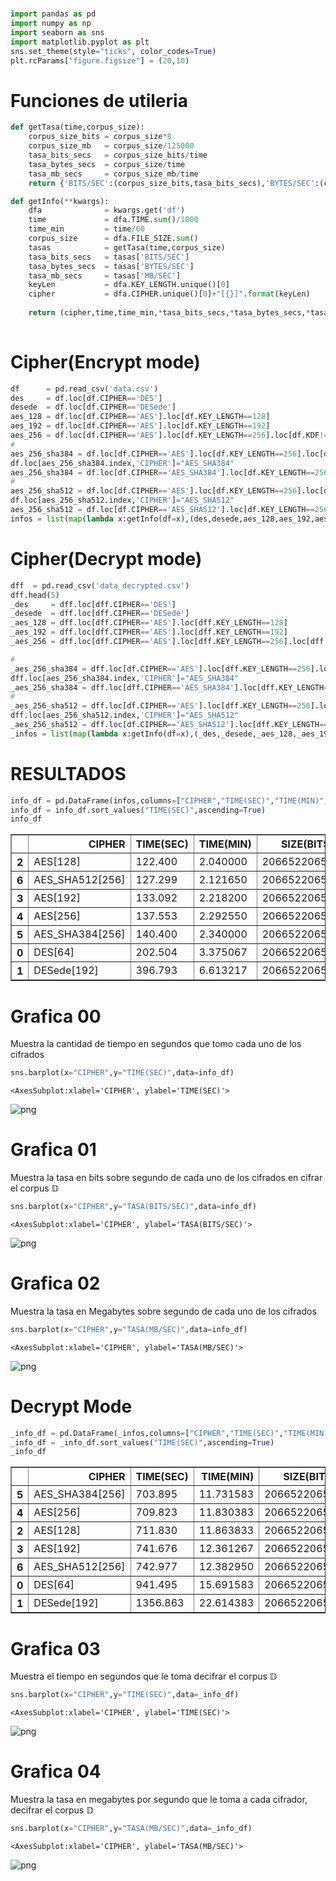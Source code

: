 #


```python
import pandas as pd
import numpy as np
import seaborn as sns
import matplotlib.pyplot as plt
sns.set_theme(style="ticks", color_codes=True)
plt.rcParams["figure.figsize"] = (20,10)
```

# Funciones de utileria


```python
def getTasa(time,corpus_size):
    corpus_size_bits = corpus_size*8
    corpus_size_mb   = corpus_size/125000
    tasa_bits_secs   = corpus_size_bits/time
    tasa_bytes_secs  = corpus_size/time
    tasa_mb_secs     = corpus_size_mb/time
    return {'BITS/SEC':(corpus_size_bits,tasa_bits_secs),'BYTES/SEC':(corpus_size,tasa_bytes_secs),'MB/SEC':(corpus_size_mb,tasa_mb_secs)}

def getInfo(**kwargs):
    dfa              = kwargs.get('df') 
    time             = dfa.TIME.sum()/1000
    time_min         = time/60
    corpus_size      = dfa.FILE_SIZE.sum()
    tasas            = getTasa(time,corpus_size)
    tasa_bits_secs   = tasas['BITS/SEC']
    tasa_bytes_secs  = tasas['BYTES/SEC']
    tasa_mb_secs     = tasas['MB/SEC']
    keyLen           = dfa.KEY_LENGTH.unique()[0]
    cipher           = dfa.CIPHER.unique()[0]+"[{}]".format(keyLen)
    
    return (cipher,time,time_min,*tasa_bits_secs,*tasa_bytes_secs,*tasa_mb_secs)
    
```

# Cipher(Encrypt mode)


```python
df      = pd.read_csv('data.csv')
des     = df.loc[df.CIPHER=='DES']
desede  = df.loc[df.CIPHER=='DESede']
aes_128 = df.loc[df.CIPHER=='AES'].loc[df.KEY_LENGTH==128]
aes_192 = df.loc[df.CIPHER=='AES'].loc[df.KEY_LENGTH==192]
aes_256 = df.loc[df.CIPHER=='AES'].loc[df.KEY_LENGTH==256].loc[df.KDF!='PBKDF2WithHmacSHA384'].loc[df.KDF!='PBKDF2WithHmacSHA512']
# 
aes_256_sha384 = df.loc[df.CIPHER=='AES'].loc[df.KEY_LENGTH==256].loc[df.KDF=='PBKDF2WithHmacSHA384']
df.loc[aes_256_sha384.index,'CIPHER']="AES_SHA384"
aes_256_sha384 = df.loc[df.CIPHER=='AES_SHA384'].loc[df.KEY_LENGTH==256].loc[df.KDF=='PBKDF2WithHmacSHA384']
# 
aes_256_sha512 = df.loc[df.CIPHER=='AES'].loc[df.KEY_LENGTH==256].loc[df.KDF=='PBKDF2WithHmacSHA512']
df.loc[aes_256_sha512.index,'CIPHER']="AES_SHA512"
aes_256_sha512 = df.loc[df.CIPHER=='AES_SHA512'].loc[df.KEY_LENGTH==256].loc[df.KDF=='PBKDF2WithHmacSHA512']
infos = list(map(lambda x:getInfo(df=x),(des,desede,aes_128,aes_192,aes_256,aes_256_sha384,aes_256_sha512)))
```

# Cipher(Decrypt mode)


```python
dff  = pd.read_csv('data_decrypted.csv')
dff.head(5)
_des     = dff.loc[dff.CIPHER=='DES']
_desede  = dff.loc[dff.CIPHER=='DESede']
_aes_128 = dff.loc[dff.CIPHER=='AES'].loc[dff.KEY_LENGTH==128]
_aes_192 = dff.loc[dff.CIPHER=='AES'].loc[dff.KEY_LENGTH==192]
_aes_256 = dff.loc[dff.CIPHER=='AES'].loc[dff.KEY_LENGTH==256].loc[dff.KDF!='PBKDF2WithHmacSHA384'].loc[df.KDF!='PBKDF2WithHmacSHA512']

# 
_aes_256_sha384 = dff.loc[df.CIPHER=='AES'].loc[dff.KEY_LENGTH==256].loc[dff.KDF=='PBKDF2WithHmacSHA384']
dff.loc[aes_256_sha384.index,'CIPHER']="AES_SHA384"
_aes_256_sha384 = dff.loc[dff.CIPHER=='AES_SHA384'].loc[dff.KEY_LENGTH==256].loc[dff.KDF=='PBKDF2WithHmacSHA384']
# 
_aes_256_sha512 = dff.loc[df.CIPHER=='AES'].loc[dff.KEY_LENGTH==256].loc[dff.KDF=='PBKDF2WithHmacSHA512']
dff.loc[aes_256_sha512.index,'CIPHER']="AES_SHA512"
_aes_256_sha512 = dff.loc[df.CIPHER=='AES_SHA512'].loc[dff.KEY_LENGTH==256].loc[dff.KDF=='PBKDF2WithHmacSHA512']
_infos = list(map(lambda x:getInfo(df=x),(_des,_desede,_aes_128,_aes_192,_aes_256,_aes_256_sha384,_aes_256_sha512)))
```

# RESULTADOS


```python
info_df = pd.DataFrame(infos,columns=["CIPHER","TIME(SEC)","TIME(MIN)","SIZE(BITS)","TASA(BITS/SEC)","SIZE(BYTES)","TASA(BYTES/SEC)","SIZE(MB)","TASA(MB/SEC)"])
info_df = info_df.sort_values("TIME(SEC)",ascending=True)
info_df
```




<div>
<style scoped>
    .dataframe tbody tr th:only-of-type {
        vertical-align: middle;
    }

    .dataframe tbody tr th {
        vertical-align: top;
    }

    .dataframe thead th {
        text-align: right;
    }
</style>
<table border="1" class="dataframe">
  <thead>
    <tr style="text-align: right;">
      <th></th>
      <th>CIPHER</th>
      <th>TIME(SEC)</th>
      <th>TIME(MIN)</th>
      <th>SIZE(BITS)</th>
      <th>TASA(BITS/SEC)</th>
      <th>SIZE(BYTES)</th>
      <th>TASA(BYTES/SEC)</th>
      <th>SIZE(MB)</th>
      <th>TASA(MB/SEC)</th>
    </tr>
  </thead>
  <tbody>
    <tr>
      <th>2</th>
      <td>AES[128]</td>
      <td>122.400</td>
      <td>2.040000</td>
      <td>20665220656</td>
      <td>1.688335e+08</td>
      <td>2583152582</td>
      <td>2.110419e+07</td>
      <td>20665.220656</td>
      <td>168.833502</td>
    </tr>
    <tr>
      <th>6</th>
      <td>AES_SHA512[256]</td>
      <td>127.299</td>
      <td>2.121650</td>
      <td>20665220656</td>
      <td>1.623361e+08</td>
      <td>2583152582</td>
      <td>2.029201e+07</td>
      <td>20665.220656</td>
      <td>162.336080</td>
    </tr>
    <tr>
      <th>3</th>
      <td>AES[192]</td>
      <td>133.092</td>
      <td>2.218200</td>
      <td>20665220656</td>
      <td>1.552702e+08</td>
      <td>2583152582</td>
      <td>1.940877e+07</td>
      <td>20665.220656</td>
      <td>155.270194</td>
    </tr>
    <tr>
      <th>4</th>
      <td>AES[256]</td>
      <td>137.553</td>
      <td>2.292550</td>
      <td>20665220656</td>
      <td>1.502346e+08</td>
      <td>2583152582</td>
      <td>1.877933e+07</td>
      <td>20665.220656</td>
      <td>150.234605</td>
    </tr>
    <tr>
      <th>5</th>
      <td>AES_SHA384[256]</td>
      <td>140.400</td>
      <td>2.340000</td>
      <td>20665220656</td>
      <td>1.471882e+08</td>
      <td>2583152582</td>
      <td>1.839852e+07</td>
      <td>20665.220656</td>
      <td>147.188181</td>
    </tr>
    <tr>
      <th>0</th>
      <td>DES[64]</td>
      <td>202.504</td>
      <td>3.375067</td>
      <td>20665220656</td>
      <td>1.020485e+08</td>
      <td>2583152582</td>
      <td>1.275606e+07</td>
      <td>20665.220656</td>
      <td>102.048457</td>
    </tr>
    <tr>
      <th>1</th>
      <td>DESede[192]</td>
      <td>396.793</td>
      <td>6.613217</td>
      <td>20665220656</td>
      <td>5.208061e+07</td>
      <td>2583152582</td>
      <td>6.510076e+06</td>
      <td>20665.220656</td>
      <td>52.080608</td>
    </tr>
  </tbody>
</table>
</div>



# Grafica 00


Muestra la cantidad de tiempo en segundos que tomo cada uno de los cifrados


```python
sns.barplot(x="CIPHER",y="TIME(SEC)",data=info_df)
```




    <AxesSubplot:xlabel='CIPHER', ylabel='TIME(SEC)'>




    
![png](README_files/README_12_1.png)
    


# Grafica 01

Muestra la tasa en bits sobre segundo de cada uno de los cifrados en cifrar el corpus $\mathbb D$


```python
sns.barplot(x="CIPHER",y="TASA(BITS/SEC)",data=info_df)
```




    <AxesSubplot:xlabel='CIPHER', ylabel='TASA(BITS/SEC)'>




    
![png](README_files/README_15_1.png)
    


# Grafica 02

Muestra la tasa en Megabytes sobre segundo de cada uno de los cifrados


```python
sns.barplot(x="CIPHER",y="TASA(MB/SEC)",data=info_df)
```




    <AxesSubplot:xlabel='CIPHER', ylabel='TASA(MB/SEC)'>




    
![png](README_files/README_18_1.png)
    


# Decrypt Mode


```python
_info_df = pd.DataFrame(_infos,columns=["CIPHER","TIME(SEC)","TIME(MIN)","SIZE(BITS)","TASA(BITS/SEC)","SIZE(BYTES)","TASA(BYTES/SEC)","SIZE(MB)","TASA(MB/SEC)"])
_info_df = _info_df.sort_values("TIME(SEC)",ascending=True)
_info_df
```




<div>
<style scoped>
    .dataframe tbody tr th:only-of-type {
        vertical-align: middle;
    }

    .dataframe tbody tr th {
        vertical-align: top;
    }

    .dataframe thead th {
        text-align: right;
    }
</style>
<table border="1" class="dataframe">
  <thead>
    <tr style="text-align: right;">
      <th></th>
      <th>CIPHER</th>
      <th>TIME(SEC)</th>
      <th>TIME(MIN)</th>
      <th>SIZE(BITS)</th>
      <th>TASA(BITS/SEC)</th>
      <th>SIZE(BYTES)</th>
      <th>TASA(BYTES/SEC)</th>
      <th>SIZE(MB)</th>
      <th>TASA(MB/SEC)</th>
    </tr>
  </thead>
  <tbody>
    <tr>
      <th>5</th>
      <td>AES_SHA384[256]</td>
      <td>703.895</td>
      <td>11.731583</td>
      <td>20665220656</td>
      <td>2.935839e+07</td>
      <td>2583152582</td>
      <td>3.669798e+06</td>
      <td>20665.220656</td>
      <td>29.358385</td>
    </tr>
    <tr>
      <th>4</th>
      <td>AES[256]</td>
      <td>709.823</td>
      <td>11.830383</td>
      <td>20665220656</td>
      <td>2.911320e+07</td>
      <td>2583152582</td>
      <td>3.639150e+06</td>
      <td>20665.220656</td>
      <td>29.113202</td>
    </tr>
    <tr>
      <th>2</th>
      <td>AES[128]</td>
      <td>711.830</td>
      <td>11.863833</td>
      <td>20665220656</td>
      <td>2.903112e+07</td>
      <td>2583152582</td>
      <td>3.628890e+06</td>
      <td>20665.220656</td>
      <td>29.031118</td>
    </tr>
    <tr>
      <th>3</th>
      <td>AES[192]</td>
      <td>741.676</td>
      <td>12.361267</td>
      <td>20665220656</td>
      <td>2.786287e+07</td>
      <td>2583152582</td>
      <td>3.482859e+06</td>
      <td>20665.220656</td>
      <td>27.862868</td>
    </tr>
    <tr>
      <th>6</th>
      <td>AES_SHA512[256]</td>
      <td>742.977</td>
      <td>12.382950</td>
      <td>20665220656</td>
      <td>2.781408e+07</td>
      <td>2583152582</td>
      <td>3.476760e+06</td>
      <td>20665.220656</td>
      <td>27.814079</td>
    </tr>
    <tr>
      <th>0</th>
      <td>DES[64]</td>
      <td>941.495</td>
      <td>15.691583</td>
      <td>20665220656</td>
      <td>2.194937e+07</td>
      <td>2583152582</td>
      <td>2.743671e+06</td>
      <td>20665.220656</td>
      <td>21.949368</td>
    </tr>
    <tr>
      <th>1</th>
      <td>DESede[192]</td>
      <td>1356.863</td>
      <td>22.614383</td>
      <td>20665220656</td>
      <td>1.523015e+07</td>
      <td>2583152582</td>
      <td>1.903768e+06</td>
      <td>20665.220656</td>
      <td>15.230145</td>
    </tr>
  </tbody>
</table>
</div>



# Grafica 03

Muestra el tiempo en segundos que le toma decifrar el corpus $\mathbb D$


```python
sns.barplot(x="CIPHER",y="TIME(SEC)",data=_info_df)
```




    <AxesSubplot:xlabel='CIPHER', ylabel='TIME(SEC)'>




    
![png](README_files/README_23_1.png)
    


# Grafica 04

Muestra la tasa en megabytes por segundo que le toma a cada cifrador, decifrar el corpus $\mathbb D$


```python
sns.barplot(x="CIPHER",y="TASA(MB/SEC)",data=_info_df)
```




    <AxesSubplot:xlabel='CIPHER', ylabel='TASA(MB/SEC)'>




    
![png](README_files/README_26_1.png)
    

